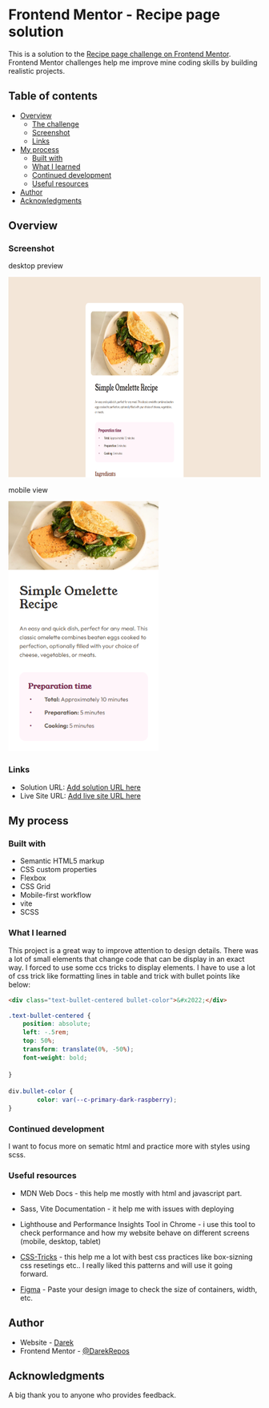# Frontend Mentor - Recipe page solution

This is a solution to the [Recipe page challenge on Frontend Mentor](https://www.frontendmentor.io/challenges/recipe-page-KiTsR8QQKm). Frontend Mentor challenges help me improve mine coding skills by building realistic projects. 

## Table of contents

- [Overview](#overview)
  - [The challenge](#the-challenge)
  - [Screenshot](#screenshot)
  - [Links](#links)
- [My process](#my-process)
  - [Built with](#built-with)
  - [What I learned](#what-i-learned)
  - [Continued development](#continued-development)
  - [Useful resources](#useful-resources)
- [Author](#author)
- [Acknowledgments](#acknowledgments)


## Overview

### Screenshot

desktop preview

<img alt="desktop view screenshot" src="./docs/screenshot-desktop.png" width="700" height="400">

mobile view

<img alt="mobile view screenshot" src="./docs/screenshot-mobile.png" width="300" height="500">



### Links

- Solution URL: [Add solution URL here](https://DarekRepos.github.io/Recipe-page/)
- Live Site URL: [Add live site URL here](https://DarekRepos.github.io/Recipe-page/)

## My process

### Built with

- Semantic HTML5 markup
- CSS custom properties
- Flexbox
- CSS Grid
- Mobile-first workflow
- vite
- SCSS

### What I learned

This project is a great way to improve attention to design details. There was a lot of small elements that change code that can be display in an exact way. I forced to use some ccs tricks to display elements. 
I have to use a lot of css trick like formatting lines in table and trick with bullet points like below:

```html
<div class="text-bullet-centered bullet-color">&#x2022;</div>
```
```css
.text-bullet-centered {
    position: absolute;
    left: -.5rem;
    top: 50%;
    transform: translate(0%, -50%);
    font-weight: bold;

}

div.bullet-color {
        color: var(--c-primary-dark-raspberry);
}

```

### Continued development

I want to focus more on sematic html and practice more with styles using scss. 

### Useful resources

- MDN Web Docs - this help me mostly with html and javascript part. 

- Sass, Vite Documentation - it help me with issues with deploying

- Lighthouse and Performance Insights Tool in  Chrome - i use this tool to check performance and how my website behave on different screens (mobile, desktop, tablet)

- [CSS-Tricks](https://css-tricks.com/) - this help me a lot with best css practices like box-sizning css resetings etc.. I really liked this patterns and will use it going forward.

- [Figma](https://www.figma.com/) - Paste your design image to check the size of containers, width, etc.

## Author

- Website - [Darek](https://www.darek-duda.pl)
- Frontend Mentor - [@DarekRepos](https://www.frontendmentor.io/profile/DarekRepos)

## Acknowledgments

A big thank you to anyone who provides feedback.